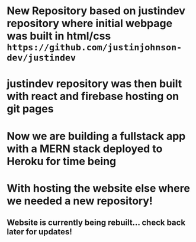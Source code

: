 # New Repository based on justindev repository where initial webpage was built in html/css `https://github.com/justinjohnson-dev/justindev`
# justindev repository was then built with react and firebase hosting on git pages
# Now we are building a fullstack app with a MERN stack deployed to Heroku for time being
# With hosting the website else where we needed a new repository! 

## Website is currently being rebuilt... check back later for updates!
